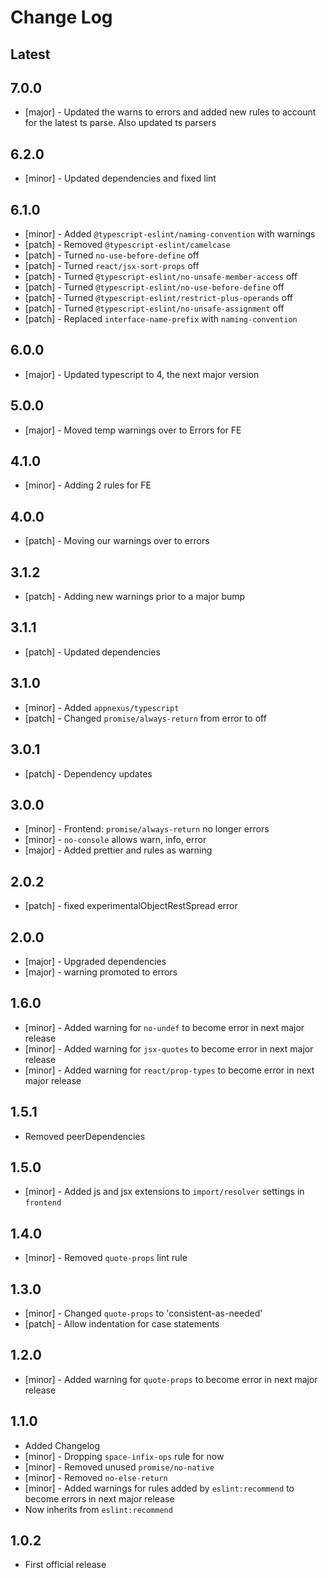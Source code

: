 # Change Log

## Latest

## 7.0.0
- [major] - Updated the warns to errors and added new rules to account for the latest ts parse. Also updated ts parsers

## 6.2.0

- [minor] - Updated dependencies and fixed lint

## 6.1.0

- [minor] - Added `@typescript-eslint/naming-convention` with warnings
- [patch] - Removed `@typescript-eslint/camelcase`
- [patch] - Turned `no-use-before-define` off
- [patch] - Turned `react/jsx-sort-props` off
- [patch] - Turned `@typescript-eslint/no-unsafe-member-access` off
- [patch] - Turned `@typescript-eslint/no-use-before-define` off
- [patch] - Turned `@typescript-eslint/restrict-plus-operands` off
- [patch] - Turned `@typescript-eslint/no-unsafe-assignment` off
- [patch] - Replaced `interface-name-prefix` with `naming-convention`

## 6.0.0

- [major] - Updated typescript to 4, the next major version

## 5.0.0

- [major] - Moved temp warnings over to Errors for FE

## 4.1.0

- [minor] - Adding 2 rules for FE

## 4.0.0

- [patch] - Moving our warnings over to errors

## 3.1.2

- [patch] - Adding new warnings prior to a major bump

## 3.1.1

- [patch] - Updated dependencies

## 3.1.0

- [minor] - Added `appnexus/typescript`
- [patch] - Changed `promise/always-return` from error to off

## 3.0.1

- [patch] - Dependency updates

## 3.0.0

- [minor] - Frontend: `promise/always-return` no longer errors
- [minor] - `no-console` allows warn, info, error
- [major] - Added prettier and rules as warning

## 2.0.2

- [patch] - fixed experimentalObjectRestSpread error

## 2.0.0

- [major] - Upgraded dependencies
- [major] - warning promoted to errors

## 1.6.0

- [minor] - Added warning for `no-undef` to become error in next major release
- [minor] - Added warning for `jsx-quotes` to become error in next major release
- [minor] - Added warning for `react/prop-types` to become error in next major release

## 1.5.1

- Removed peerDependencies

## 1.5.0

- [minor] - Added js and jsx extensions to `import/resolver` settings in `frontend`

## 1.4.0

- [minor] - Removed `quote-props` lint rule

## 1.3.0

- [minor] - Changed `quote-props` to 'consistent-as-needed'
- [patch] - Allow indentation for case statements

## 1.2.0

- [minor] - Added warning for `quote-props` to become error in next major release

## 1.1.0

- Added Changelog
- [minor] - Dropping `space-infix-ops` rule for now
- [minor] - Removed unused `promise/no-native`
- [minor] - Removed `no-else-return`
- [minor] - Added warnings for rules added by `eslint:recommend` to become errors in next major release
- Now inherits from `eslint:recommend`

## 1.0.2

- First official release
